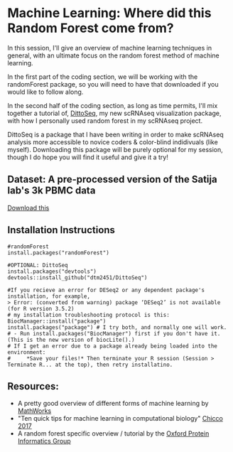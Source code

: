 # Machine Learning: Where did this Random Forest come from?

In this session, I'll give an overview of machine learning techniques in general, with an ultimate focus on the random forest method of machine learning.

In the first part of the coding section, we will be working with the randomForest package, so you will need to have that downloaded if you would like to follow along.

In the second half of the coding section, as long as time permits, I'll mix together a tutorial of, [DittoSeq](https://github.com/dtm2451/DittoSeq), my new scRNAseq visualization package, with how I personally used random forest in my scRNAseq project.

DittoSeq is a package that I have been writing in order to make scRNAseq analysis more accessible to novice coders & color-blind indidivuals (like myself).  Downloading this package will be purely optional for my session, though I do hope you will find it useful and give it a try!

## Dataset: A pre-processed version of the Satija lab's 3k PBMC data
[Download this](pbmc.rds)

## Installation Instructions

```
#randomForest
install.packages("randomForest")

#OPTIONAL: DittoSeq
install.packages("devtools")
devtools::install_github("dtm2451/DittoSeq")

#If you recieve an error for DESeq2 or any dependent package's installation, for example,
> Error: (converted from warning) package ‘DESeq2’ is not available (for R version 3.5.2)
# my installation troubleshooting protocol is this:
BiocManager::install("package")
install.packages("package") # I try both, and normally one will work.
# - Run install.packages("BiocManager") first if you don't have it.  (This is the new version of biocLite().)
# If I get an error due to a package already being loaded into the environment:
#     *Save your files!* Then terminate your R session (Session > Terminate R... at the top), then retry installatino.
```

## Resources:

- A pretty good overview of different forms of machine learning by [MathWorks](https://www.mathworks.com/discovery/machine-learning.html)
- "Ten quick tips for machine learning in computational biology" [Chicco 2017](https://www.ncbi.nlm.nih.gov/pmc/articles/PMC5721660/)
- A random forest specific overview / tutorial by the [Oxford Protein Informatics Group](https://www.blopig.com/blog/2017/04/a-very-basic-introduction-to-random-forests-using-r/)

